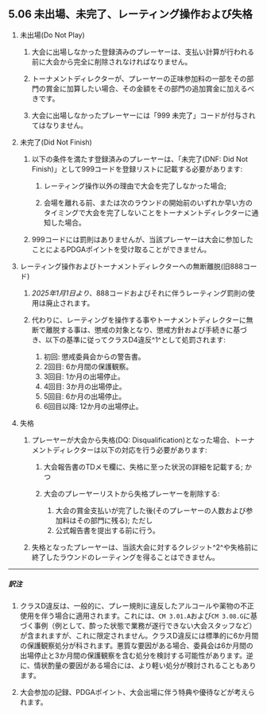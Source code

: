 ## 5.06 未出場、未完了、レーティング操作および失格

1. 未出場(Do Not Play)

    1. 大会に出場しなかった登録済みのプレーヤーは、支払い計算が行われる前に大会から完全に削除されなければなりません。

    1. トーナメントディレクターが、プレーヤーの正味参加料の一部をその部門の賞金に加算したい場合、その金額をその部門の追加賞金に加えるべきです。

    1. 大会に出場しなかったプレーヤーには「999 未完了」コードが付与されてはなりません。

1. 未完了(Did Not Finish)

    1. 以下の条件を満たす登録済みのプレーヤーは、「未完了(DNF: Did Not Finish)」として999コードを登録リストに記載する必要があります:

        1. レーティング操作以外の理由で大会を完了しなかった場合;

        1. 会場を離れる前、または次のラウンドの開始前のいずれか早い方のタイミングで大会を完了しないことをトーナメントディレクターに通知した場合。

    1. 999コードには罰則はありませんが、当該プレーヤーは大会に参加したことによるPDGAポイントを受け取ることができません。

1. レーティング操作およびトーナメントディレクターへの無断離脱(旧888コード)

    1. *2025年1月1日より*、888コードおよびそれに伴うレーティング罰則の使用は廃止されます。

    1. 代わりに、レーティングを操作する事やトーナメントディレクターに無断で離脱する事は、懲戒の対象となり、懲戒方針および手続きに基づき、以下の基準に従ってクラスD4違反^1^として処罰されます:

        1. 初回: 懲戒委員会からの警告書。
        1. 2回目: 6か月間の保護観察。
        1. 3回目: 1か月の出場停止。
        1. 4回目: 3か月の出場停止。
        1. 5回目: 6か月の出場停止。
        1. 6回目以降: 12か月の出場停止。

1. 失格

    1. プレーヤーが大会から失格(DQ: Disqualification)となった場合、トーナメントディレクターは以下の対応を行う必要があります:

        1. 大会報告書のTDメモ欄に、失格に至った状況の詳細を記載する; かつ

        1. 大会のプレーヤーリストから失格プレーヤーを削除する:

            1. 大会の賞金支払いが完了した後(そのプレーヤーの人数および参加料はその部門に残る); ただし
            1. 公式報告書を提出する前に行う。

    1. 失格となったプレーヤーは、当該大会に対するクレジット^2^や失格前に終了したラウンドのレーティングを得ることはできません。

___
##### 訳注

1. クラスD違反は、一般的に、プレー規則に違反したアルコールや薬物の不正使用を伴う場合に適用されます。これには、`CM 3.01.A`および`CM 3.08.G`に基づく事例（例として、酔った状態で業務が遂行できない大会スタッフなど）が含まれますが、これに限定されません。クラスD違反には標準的に6か月間の保護観察処分が科されます。悪質な要因がある場合、委員会は6か月間の出場停止と3か月間の保護観察を含む処分を検討する可能性があります。逆に、情状酌量の要因がある場合には、より軽い処分が検討されることもあります。

1. 大会参加の記録、PDGAポイント、大会出場に伴う特典や優待などが考えられます。
